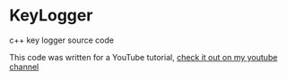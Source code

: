 # KeyLogger
c++ key logger source code

This code was written for a YouTube tutorial, [check it out on my youtube channel](https://www.youtube.com/channel/UCltYDzyfBN5eH-WBUTNoBWQ)
